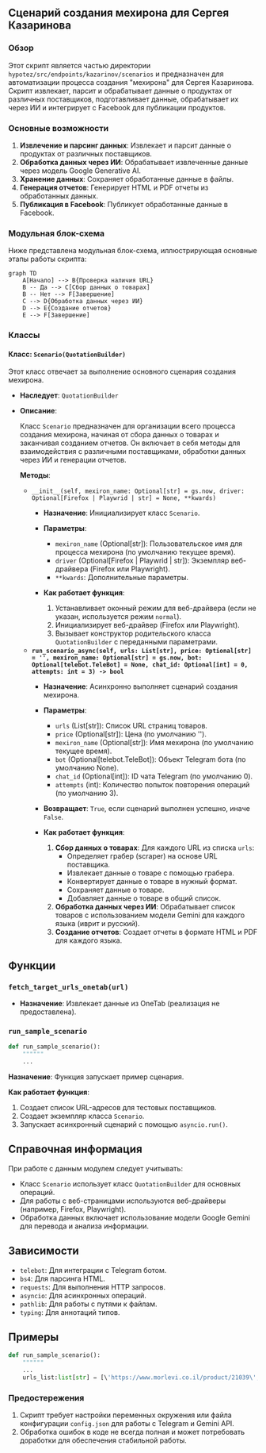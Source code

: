 ## Сценарий создания мехирона для Сергея Казаринова

### Обзор

Этот скрипт является частью директории `hypotez/src/endpoints/kazarinov/scenarios` и предназначен для автоматизации процесса создания "мехирона" для Сергея Казаринова. Скрипт извлекает, парсит и обрабатывает данные о продуктах от различных поставщиков, подготавливает данные, обрабатывает их через ИИ и интегрирует с Facebook для публикации продуктов.

### Основные возможности

1.  **Извлечение и парсинг данных**: Извлекает и парсит данные о продуктах от различных поставщиков.
2.  **Обработка данных через ИИ**: Обрабатывает извлеченные данные через модель Google Generative AI.
3.  **Хранение данных**: Сохраняет обработанные данные в файлы.
4.  **Генерация отчетов**: Генерирует HTML и PDF отчеты из обработанных данных.
5.  **Публикация в Facebook**: Публикует обработанные данные в Facebook.

### Модульная блок-схема

Ниже представлена модульная блок-схема, иллюстрирующая основные этапы работы скрипта:

```mermaid
graph TD
    A[Начало] --> B{Проверка наличия URL}
    B -- Да --> C[Сбор данных о товарах]
    B -- Нет --> F[Завершение]
    C --> D{Обработка данных через ИИ}
    D --> E{Создание отчетов}
    E --> F[Завершение]
```

### Классы

#### Класс: `Scenario(QuotationBuilder)`

Этот класс отвечает за выполнение основного сценария создания мехирона.

-   **Наследует**: `QuotationBuilder`

-   **Описание**:

    Класс `Scenario` предназначен для организации всего процесса создания мехирона, начиная от сбора данных о товарах и заканчивая созданием отчетов. Он включает в себя методы для взаимодействия с различными поставщиками, обработки данных через ИИ и генерации отчетов.

    **Методы**:

    *   `__init__(self, mexiron_name: Optional[str] = gs.now, driver: Optional[Firefox | Playwrid | str] = None, **kwards)`
        *   **Назначение**: Инициализирует класс `Scenario`.

        *   **Параметры**:

            *   `mexiron_name` (Optional[str]): Пользовательское имя для процесса мехирона (по умолчанию текущее время).
            *   `driver` (Optional[Firefox | Playwrid | str]): Экземпляр веб-драйвера (Firefox или Playwright).
            *   `**kwards`: Дополнительные параметры.

        *   **Как работает функция**:

            1.  Устанавливает оконный режим для веб-драйвера (если не указан, используется режим `normal`).
            2.  Инициализирует веб-драйвер (Firefox или Playwright).
            3.  Вызывает конструктор родительского класса `QuotationBuilder` с переданными параметрами.
    *   **`run_scenario_async(self, urls: List[str], price: Optional[str] = '', mexiron_name: Optional[str] = gs.now, bot: Optional[telebot.TeleBot] = None, chat_id: Optional[int] = 0, attempts: int = 3) -> bool`**
        *   **Назначение**: Асинхронно выполняет сценарий создания мехирона.
        *   **Параметры**:
            *   `urls` (List[str]): Список URL страниц товаров.
            *   `price` (Optional[str]): Цена (по умолчанию '').
            *   `mexiron_name` (Optional[str]): Имя мехирона (по умолчанию текущее время).
            *   `bot` (Optional[telebot.TeleBot]): Объект Telegram бота (по умолчанию None).
            *   `chat_id` (Optional[int]): ID чата Telegram (по умолчанию 0).
            *   `attempts` (int): Количество попыток повторения операций (по умолчанию 3).
        *   **Возвращает**: `True`, если сценарий выполнен успешно, иначе `False`.
        *   **Как работает функция**:

            1.  **Сбор данных о товарах**: Для каждого URL из списка `urls`:
                *   Определяет грабер (scraper) на основе URL поставщика.
                *   Извлекает данные о товаре с помощью грабера.
                *   Конвертирует данные о товаре в нужный формат.
                *   Сохраняет данные о товаре.
                *   Добавляет данные о товаре в общий список.
            2.  **Обработка данных через ИИ**: Обрабатывает список товаров с использованием модели Gemini для каждого языка (иврит и русский).
            3.  **Создание отчетов**: Создает отчеты в формате HTML и PDF для каждого языка.
                    

## Функции

### `fetch_target_urls_onetab(url)`

*   **Назначение**: Извлекает данные из OneTab (реализация не предоставлена).

### `run_sample_scenario`

```python
def run_sample_scenario():
    """"""
    ...
```

**Назначение**: Функция запускает пример сценария.

**Как работает функция**:

1.  Создает список URL-адресов для тестовых поставщиков.
2.  Создает экземпляр класса `Scenario`.
3.  Запускает асинхронный сценарий с помощью `asyncio.run()`.

## Справочная информация

При работе с данным модулем следует учитывать:

*   Класс `Scenario` использует класс `QuotationBuilder` для основных операций.
*   Для работы с веб-страницами используются веб-драйверы (например, Firefox, Playwright).
*   Обработка данных включает использование модели Google Gemini для перевода и анализа информации.

## Зависимости

*   `telebot`: Для интеграции с Telegram ботом.
*   `bs4`: Для парсинга HTML.
*   `requests`: Для выполнения HTTP запросов.
*   `asyncio`: Для асинхронных операций.
*   `pathlib`: Для работы с путями к файлам.
*   `typing`: Для аннотаций типов.

## Примеры

```python
def run_sample_scenario():
    """"""
    ...
    urls_list:list[str] = [\'https://www.morlevi.co.il/product/21039\',\n                           \'https://www.morlevi.co.il/product/21018\',\n                           \'https://www.ivory.co.il/catalog.php?id=85473\',\n                           \'https://grandadvance.co.il/eng/?go=products&action=view&ties_ids=801&product_id=28457--SAMSUNG-SSD-1TB-990-EVO-PCle-4.0-x4--5.0-x2-NVMe\',\n                           \'https://www.ivory.co.il/catalog.php?id=85473\',\n                           \'https://www.morlevi.co.il/product/21018\']\n\n    s = Scenario(window_mode = \'normal\')\n    asyncio.run(s.run_scenario_async(urls = urls_list, mexiron_name = \'test price quotation\', ))
```

### Предостережения
1.  Скрипт требует настройки переменных окружения или файла конфигурации `config.json` для работы с Telegram и Gemini API.
2.  Обработка ошибок в коде не всегда полная и может потребовать доработки для обеспечения стабильной работы.